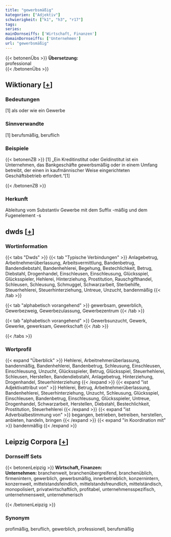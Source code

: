```yaml
---
title: "gewerbsmäßig"
kategorien: ["Adjektiv"]
schwierigkeit: ["k1", "h3", "r17"]
tags:
series:
mainDornseiffs: ['Wirtschaft, Finanzen']
domainDornseiffs: ['Unternehmen']
url: "gewerbsmäßig"
---
```


{{< betonenÜbs >}}
**Übersetzung:**  
professional  
{{< /betonenÜbs >}}

## Wiktionary [[+](https://de.wiktionary.org/wiki/gewerbsmäßig)]

### Bedeutungen
[1] als oder wie ein Gewerbe  

### Sinnverwandte
[1] berufsmäßig, beruflich  

### Beispiele
{{< betonenZB >}}
[1] „Ein Kreditinstitut oder Geldinstitut ist ein Unternehmen, das Bankgeschäfte gewerbsmäßig oder in einem Umfang betreibt, der einen in kaufmännischer Weise eingerichteten Geschäftsbetrieb erfordert.“[1]  

{{< /betonenZB >}}
### Herkunft
Ableitung vom Substantiv Gewerbe mit dem Suffix -mäßig und dem Fugenelement -s  



## dwds [[+](https://www.dwds.de/wb/gewerbsmäßig)]

### Wortinformation
{{< tabs "Dwds" >}}
{{< tab "Typische Verbindungen" >}}
Anlagebetrug, Arbeitnehmerüberlassung, Arbeitsvermittlung, Bandenbetrug, Bandendiebstahl, Bandenhehlerei, Begehung, Bestechlichkeit, Betrug, Diebstahl, Drogenhandel, Einschleusen, Einschleusung, Glücksspiel, Glücksspieler, Hehlerei, Hinterziehung, Prostitution, Rauschgifthandel, Schleusen, Schleusung, Schmuggel, Schwarzarbeit, Sterbehilfe, Steuerhehlerei, Steuerhinterziehung, Untreue, Unzucht, bandenmäßig
{{< /tab >}}

{{< tab "alphabetisch vorangehend" >}}
gewerbsam, gewerblich, Gewerbezweig, Gewerbezulassung, Gewerbezentrum
{{< /tab >}}

{{< tab "alphabetisch vorangehend" >}}
Gewerbsunzucht, Gewerk, Gewerke, gewerksam, Gewerkschaft
{{< /tab >}}

{{< /tabs >}}

### Wortprofil
{{< expand "Überblick" >}} Hehlerei, Arbeitnehmerüberlassung, bandenmäßig, Bandenhehlerei, Bandenbetrug, Schleusung, Einschleusen, Einschleusung, Unzucht, Glücksspieler, Betrug, Glücksspiel, Steuerhehlerei, Schleusen, Herstellen, Bandendiebstahl, Anlagebetrug, Hinterziehung, Drogenhandel, Steuerhinterziehung {{< /expand >}}
{{< expand "ist Adjektivattribut von" >}} Hehlerei, Betrug, Arbeitnehmerüberlassung, Bandenhehlerei, Steuerhinterziehung, Unzucht, Schleusung, Glücksspiel, Einschleusen, Bandenbetrug, Einschleusung, Glücksspieler, Untreue, Drogenhandel, Schwarzarbeit, Herstellen, Diebstahl, Bestechlichkeit, Prostitution, Steuerhehlerei {{< /expand >}}
{{< expand "ist Adverbialbestimmung von" >}} begangen, betrieben, betreiben, herstellen, anbieten, handeln, bringen {{< /expand >}}
{{< expand "in Koordination mit" >}} bandenmäßig {{< /expand >}}

## Leipzig Corpora [[+](https://corpora.uni-leipzig.de/en/res?word=gewerbsmäßig&corpusId=deu_newscrawl-public_2018)]

### Dornseiff Sets
{{< betonenLeipzig >}}
**Wirtschaft, Finanzen:**  
**Unternehmen:** branchenweit, branchenübergreifend, branchenüblich, firmenintern, gewerblich, gewerbsmäßig, innerbetrieblich, konzernintern, konzernweit, mittelstandsfeindlich, mittelstandsfreundlich, mittelständisch, monopolisiert, privatwirtschaftlich, profitabel, unternehmensspezifisch, unternehmensweit, unternehmerisch  

{{< /betonenLeipzig >}}

### Synonym
profimäßig, beruflich, gewerblich, professionell, berufsmäßig


